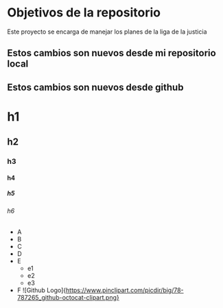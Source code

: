 # Objetivos de la repositorio

Este proyecto se encarga de manejar los planes de la liga de la justicia

## Estos cambios son nuevos desde mi repositorio local
## Estos cambios son nuevos desde github

# h1
## h2
### h3
#### h4
##### h5
###### h6

* A
* B
* C
* D
* E
   * e1
   * e2
   * e3
* F
![Github Logo]{https://www.pinclipart.com/picdir/big/78-787265_github-octocat-clipart.png}

